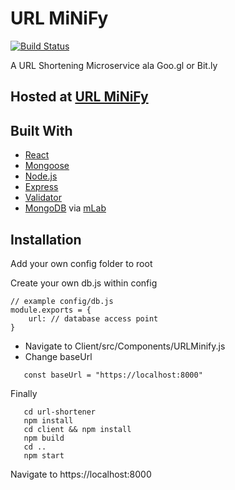 # URL MiNiFy
[![Build Status](https://travis-ci.org/SharpEleven91/url-shortener.svg?branch=master)](https://travis-ci.org/SharpEleven91/url-shortener)

A URL Shortening Microservice ala Goo.gl or Bit.ly

## Hosted at [URL MiNiFy](https://umini.herokuapp.com)
## Built With

* [React](https://reactjs.org/)
* [Mongoose](https://mongoosejs.com/)
* [Node.js](https://nodejs.org/en/)
* [Express](https://expressjs.com/)
* [Validator](https://www.npmjs.com/package/validator)
* [MongoDB](https://www.mongodb.com/) via [mLab](https://mlab.com/)
## Installation

Add your own config folder to root

Create your own db.js within config
``` 
// example config/db.js
module.exports = {
    url: // database access point 
}
```

* Navigate to Client/src/Components/URLMinify.js
* Change baseUrl
```
   const baseUrl = "https://localhost:8000"
```

Finally

```git clone url
   cd url-shortener
   npm install
   cd client && npm install
   npm build
   cd .. 
   npm start
```

Navigate to https://localhost:8000